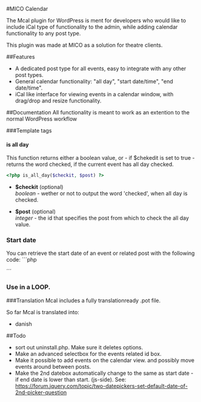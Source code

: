 
#MICO Calendar

The Mcal plugin for WordPress is ment for developers who would like to include 
iCal type of functionality to the admin, while adding calendar functionality to any post type.

This plugin was made at MICO as a solution for theatre clients. 

##Features
* A dedicated post type for all events, easy to integrate with any other post types.
* General calendar functionality: "all day", "start date/time", "end date/time".
* iCal like interface for viewing events in a calendar window, with drag/drop and resize functionality.


##Documentation
All functionality is meant to work as an extention to the normal WordPress workflow


###Template tags


#### is all day
This function returns either a boolean value, or - if $chekedit is set to true - returns the word checked, if the current event has all day checked.
```PHP
<?php is_all_day($checkit, $post) ?>
```

- **$checkit** (optional)  
*boolean* - wether or not to output the word 'checked', when all day is checked.

- **$post** (optional)   
*integer* - the id that specifies the post from which to check the all day value.






### Start date
You can retrieve the start date of an event or related post with the following code:
´´´php



´´´



### Use in a LOOP.


###Translation
Mcal includes a fully translationready .pot file. 

So far Mcal is translated into:
* danish


##Todo

* sort out uninstall.php. Make sure it deletes options.
* Make an advanced selectbox for the events related id box.
* Make it possible to add events on the calendar view. and possibly move events around between posts.
* Make the 2nd datebox automatically change to the same as start date - if end date is lower than start. (js-side). See: https://forum.jquery.com/topic/two-datepickers-set-default-date-of-2nd-picker-question

